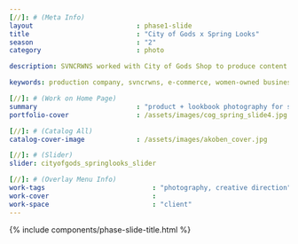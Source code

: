 ```yaml
---
[//]: # (Meta Info)
layout                          : phase1-slide
title 					        : "City of Gods x Spring Looks"
season				            : "2"
category						: photo

description: SVNCRWNS worked with City of Gods Shop to produce content for its spring looks for S/S 2016.

keywords: production company, svncrwns, e-commerce, women-owned businesses, creative team, consulting, business operations, launch my brand, manage my brand, photography, videography, special projects

[//]: # (Work on Home Page)
summary                         : "product + lookbook photography for streetwear brand, City of Gods"
portfolio-cover					: /assets/images/cog_spring_slide4.jpg

[//]: # (Catalog All)
catalog-cover-image				: /assets/images/akoben_cover.jpg

[//]: # (Slider)
slider: cityofgods_springlooks_slider

[//]: # (Overlay Menu Info)
work-tags 							: "photography, creative direction"
work-cover							:
work-space 							: "client"
---
```


{% include components/phase-slide-title.html %}

